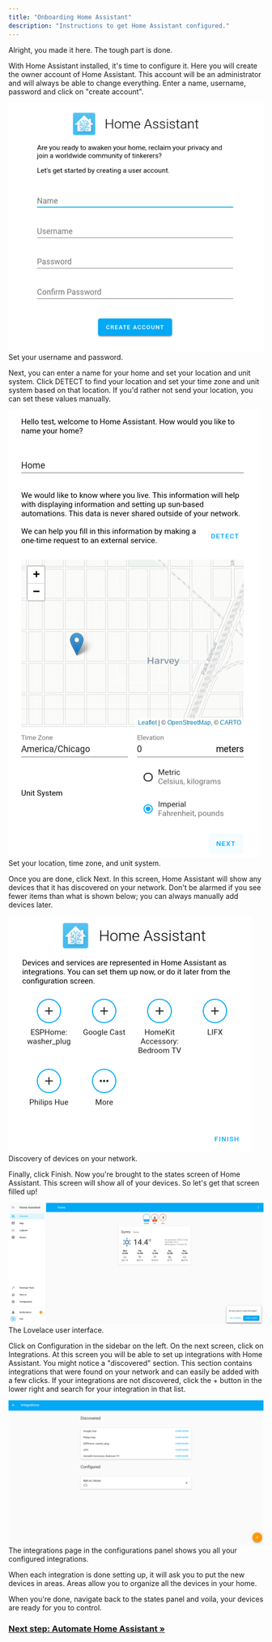 ```yaml
---
title: "Onboarding Home Assistant"
description: "Instructions to get Home Assistant configured."
---
```


Alright, you made it here. The tough part is done.

With Home Assistant installed, it's time to configure it. Here you will create the owner account of Home Assistant. This account will be an administrator and will always be able to change everything. Enter a name, username, password and click on "create account".

<p class='img'>
<img src='/source/getting-started/screenshots/01 - username.png' />
Set your username and password.
</p>

Next, you can enter a name for your home and set your location and unit system. Click DETECT to find your location and set your time zone and unit system based on that location. If you'd rather not send your location, you can set these values manually.

<p class='img'>
<img src='/source/getting-started/screenshots/03 - location.png' />
Set your location, time zone, and unit system.
</p>

Once you are done, click Next. In this screen, Home Assistant will show any devices that it has discovered on your network. Don't be alarmed if you see fewer items than what is shown below; you can always manually add devices later.

<p class='img'>
<img src='/source/getting-started/screenshots/04 - devices.png' />
Discovery of devices on your network.
</p>

Finally, click Finish. Now you're brought to the states screen of Home Assistant. This screen will show all of your devices. So let's get that screen filled up!

<p class='img'>
<img src='/source/getting-started/screenshots/05 - lovelace.png' />
The Lovelace user interface.
</p>

Click on Configuration in the sidebar on the left. On the next screen, click on Integrations. At this screen you will be able to set up integrations with Home Assistant. You might notice a "discovered" section. This section contains integrations that were found on your network and can easily be added with a few clicks. If your integrations are not discovered, click the + button in the lower right and search for your integration in that list.

<p class='img'>
<img src='/source/getting-started/screenshots/07 - integrations.png' />
The integrations page in the configurations panel shows you all your configured integrations.
</p>

When each integration is done setting up, it will ask you to put the new devices in areas. Areas allow you to organize all the devices in your home.

When you're done, navigate back to the states panel and voila, your devices are ready for you to control.

### [Next step: Automate Home Assistant &raquo;](/getting-started/automation/)
